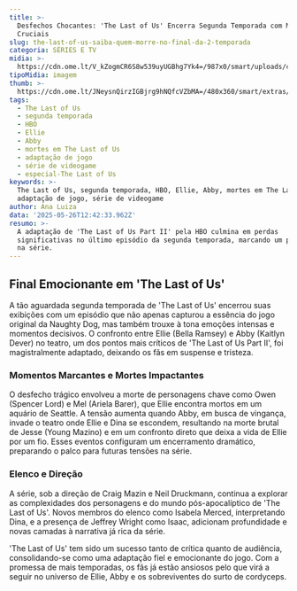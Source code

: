 ```yaml
---
title: >-
  Desfechos Chocantes: 'The Last of Us' Encerra Segunda Temporada com Momentos
  Cruciais
slug: the-last-of-us-saiba-quem-morre-no-final-da-2-temporada
categoria: SÉRIES E TV
midia: >-
  https://cdn.ome.lt/V_kZogmCR6S8w539uyUGBhg7Yk4=/987x0/smart/uploads/conteudo/fotos/Design_sem_nome_1_5ys3ikI.jpg
tipoMidia: imagem
thumb: >-
  https://cdn.ome.lt/JNeysnQirzIGBjrg9hNQfcVZbMA=/480x360/smart/extras/conteudos/Design_sem_nome_1_ElAgg1m.jpg
tags:
  - The Last of Us
  - segunda temporada
  - HBO
  - Ellie
  - Abby
  - mortes em The Last of Us
  - adaptação de jogo
  - série de videogame
  - especial-The Last of Us
keywords: >-
  The Last of Us, segunda temporada, HBO, Ellie, Abby, mortes em The Last of Us,
  adaptação de jogo, série de videogame
author: Ana Luiza
data: '2025-05-26T12:42:33.962Z'
resumo: >-
  A adaptação de 'The Last of Us Part II' pela HBO culmina em perdas
  significativas no último episódio da segunda temporada, marcando um ponto alto
  na série.
---
```


## Final Emocionante em 'The Last of Us'

A tão aguardada segunda temporada de 'The Last of Us' encerrou suas exibições com um episódio que não apenas capturou a essência do jogo original da Naughty Dog, mas também trouxe à tona emoções intensas e momentos decisivos. O confronto entre Ellie (Bella Ramsey) e Abby (Kaitlyn Dever) no teatro, um dos pontos mais críticos de 'The Last of Us Part II', foi magistralmente adaptado, deixando os fãs em suspense e tristeza.

### Momentos Marcantes e Mortes Impactantes

O desfecho trágico envolveu a morte de personagens chave como Owen (Spencer Lord) e Mel (Ariela Barer), que Ellie encontra mortos em um aquário de Seattle. A tensão aumenta quando Abby, em busca de vingança, invade o teatro onde Ellie e Dina se escondem, resultando na morte brutal de Jesse (Young Mazino) e em um confronto direto que deixa a vida de Ellie por um fio. Esses eventos configuram um encerramento dramático, preparando o palco para futuras tensões na série.

### Elenco e Direção

A série, sob a direção de Craig Mazin e Neil Druckmann, continua a explorar as complexidades dos personagens e do mundo pós-apocalíptico de 'The Last of Us'. Novos membros do elenco como Isabela Merced, interpretando Dina, e a presença de Jeffrey Wright como Isaac, adicionam profundidade e novas camadas à narrativa já rica da série.

'The Last of Us' tem sido um sucesso tanto de crítica quanto de audiência, consolidando-se como uma adaptação fiel e emocionante do jogo. Com a promessa de mais temporadas, os fãs já estão ansiosos pelo que virá a seguir no universo de Ellie, Abby e os sobreviventes do surto de cordyceps.
